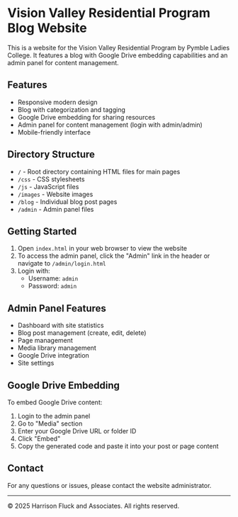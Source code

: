 # Vision Valley Residential Program Blog Website

This is a website for the Vision Valley Residential Program by Pymble Ladies College. It features a blog with Google Drive embedding capabilities and an admin panel for content management.

## Features

- Responsive modern design
- Blog with categorization and tagging
- Google Drive embedding for sharing resources
- Admin panel for content management (login with admin/admin)
- Mobile-friendly interface

## Directory Structure

- `/` - Root directory containing HTML files for main pages
- `/css` - CSS stylesheets
- `/js` - JavaScript files
- `/images` - Website images
- `/blog` - Individual blog post pages
- `/admin` - Admin panel files

## Getting Started

1. Open `index.html` in your web browser to view the website
2. To access the admin panel, click the "Admin" link in the header or navigate to `/admin/login.html`
3. Login with:
   - Username: `admin`
   - Password: `admin`

## Admin Panel Features

- Dashboard with site statistics
- Blog post management (create, edit, delete)
- Page management
- Media library management
- Google Drive integration
- Site settings

## Google Drive Embedding

To embed Google Drive content:

1. Login to the admin panel
2. Go to "Media" section
3. Enter your Google Drive URL or folder ID
4. Click "Embed"
5. Copy the generated code and paste it into your post or page content

## Contact

For any questions or issues, please contact the website administrator.

---

© 2025 Harrison Fluck and Associates. All rights reserved.
